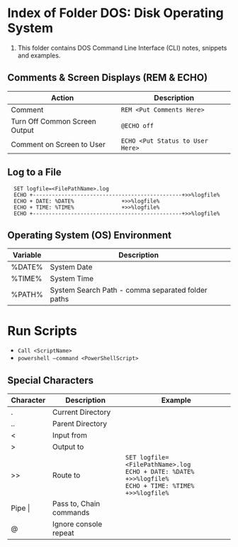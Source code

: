 # Index of Folder DOS: Disk Operating System

1. This folder contains DOS Command Line Interface (CLI) notes, snippets and examples.

## Comments & Screen Displays (REM & ECHO)
| Action | Description |
| ---- | ---- | 
| Comment | ```REM <Put Comments Here> ```| 
| Turn Off Common Screen Output | ```@ECHO off ```| 
| Comment on Screen to User | ```ECHO <Put Status to User Here> ```| 

## Log to a File
```dos
  SET logfile=<FilePathName>.log
  ECHO +-----------------------------------------------+>>%logfile%
  ECHO + DATE: %DATE%				+>>%logfile%
  ECHO + TIME: %TIME%				+>>%logfile%
  ECHO +-----------------------------------------------+>>%logfile%
```

## Operating System (OS) Environment
| Variable | Description |
| ---- | ---- | 
| %DATE% | System Date | 
| %TIME% | System Time | 
| %PATH% | System Search Path - comma separated folder paths |

# Run Scripts
- ```Call <ScriptName>```
- ```powershell –command <PowerShellScript>```

## Special Characters
| Character | Description | Example |
| ---- | ---- | ---- |
| . | Current Directory | |
| .. | Parent Directory | |
| < | Input from | |
| > | Output to | |
| >> | Route to | ```SET logfile=<FilePathName>.log```<BR>```ECHO + DATE: %DATE%	+>>%logfile%```<BR>```ECHO + TIME: %TIME%	+>>%logfile%  ``` |
| Pipe \| | Pass to, Chain commands| |
| @ | Ignore console repeat | |
